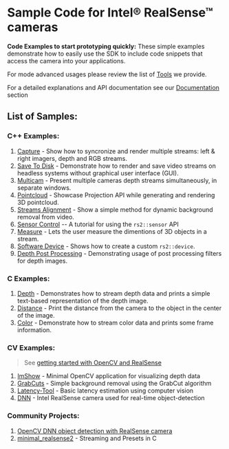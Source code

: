 # Sample Code for Intel® RealSense™ cameras
**Code Examples to start prototyping quickly:** These simple examples demonstrate how to easily use the SDK to include code snippets that access the camera into your applications.  

For mode advanced usages please review the list of [Tools](../tools) we provide.

For a detailed explanations and API documentation see our [Documentation](../doc) section

## List of Samples:
### C++ Examples:
1. [Capture](./capture) - Show how to syncronize and render multiple streams: left & right imagers, depth and RGB streams.
2. [Save To Disk](./save-to-disk) - Demonstrate how to render and save video streams on headless systems without graphical user interface (GUI).
3. [Multicam](./multicam) - Present multiple cameras depth streams simultaneously, in separate windows.
4. [Pointcloud](./pointcloud) - Showcase Projection API while generating and rendering 3D pointcloud.
5. [Streams Alignment](./align) - Show a simple method for dynamic background removal from video.
6. [Sensor Control](./sensor-control) -- A tutorial for using the `rs2::sensor` API
7. [Measure](./measure) - Lets the user measure the dimentions of 3D objects in a stream.
8. [Software Device](./software-device) - Shows how to create a custom `rs2::device`.
9. [Depth Post Processing](./post-processing) - Demonstrating usage of post processing filters for depth images.

### C Examples:
1. [Depth](./C/depth) - Demonstrates how to stream depth data and prints a simple text-based representation of the depth image.
2. [Distance](./C/distance) - Print the distance from the camera to the object in the center of the image.
3. [Color](./C/color) - Demonstrate how to stream color data and prints some frame information.

### CV Examples:

> See [getting started with OpenCV and RealSense](https://github.com/IntelRealSense/librealsense/tree/master/wrappers/opencv)

1. [ImShow](./imshow) - Minimal OpenCV application for visualizing depth data
2. [GrabCuts](./grabcuts) - Simple background removal using the GrabCut algorithm
3. [Latency-Tool](./latency-tool) - Basic latency estimation using computer vision
3. [DNN](./dnn) - Intel RealSense camera used for real-time object-detection

### Community Projects:

1. [OpenCV DNN object detection with RealSense camera](https://github.com/twMr7/rscvdnn)
2. [minimal_realsense2](https://github.com/SirDifferential/minimal_realsense2) - Streaming and Presets in C
